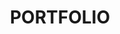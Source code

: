 ---
layout: portfolio
title: PORTFOLIO
permalink: /portfolio/

titles:
    - Etec Automation Oy
    - aurinkovoimala.net
    - GEF Vision for Desktops
    - GEF Vision - Janakkala
    - GEF Vision - Hesburger
    - GEF Vision - Aalto
    - GEF Vision - AS Sähkö
    - GEF Vision - HUB Logistics
    - GEF Vision - Kyminjoen Ravintolapalvelut
    - GEF Vision - Lumme Energia
    - GEF Vision - Micropolis
    - GEF Vision - OSAO
    - GEF Vision - City of Seinäjoki
    - GEF Vision - Tampere Talo
    - GEF Vision - Valtimo
    - GEF Vision - Dermosil
    - GEF Vision - Ruokkeen Lomakylä
    - GEF Vision - Matka24
    - GEF Vision - Imatran Seudun Sähkö
    - GEF Vision - Autosalpa
    - GEF Vision - School in Simpele

images:
    - /static/portfolio/etec.jpg
    - /static/portfolio/aurinkovoimala-net.jpg
    - /static/portfolio/desktop-vision.jpg
    - /static/portfolio/janakkala.jpg
    - /static/portfolio/hesburger.jpg
    - /static/portfolio/aalto.jpg
    - /static/portfolio/as-sahko.jpg
    - /static/portfolio/hub-logistics.jpg
    - /static/portfolio/kyminjoen-ravintolapalvelut.jpg
    - /static/portfolio/lumme-energia.jpg
    - /static/portfolio/micropolis.jpg
    - /static/portfolio/osao.jpg
    - /static/portfolio/seinajoki.jpg
    - /static/portfolio/tampere-talo.jpg
    - /static/portfolio/valtimo.jpg
    - /static/portfolio/dermosil.jpg
    - /static/portfolio/ruokkeen-lomakyla.jpg
    - /static/portfolio/matka24.jpg
    - /static/portfolio/iss.jpg
    - /static/portfolio/autosalpa.jpg
    - /static/portfolio/simpele-koulu.jpg

texts:
    - >-
        Website for <strong>Etec Automation Oy</strong>.
        Based on CMS <strong>Concrete5</strong>. Layout design and coding.
    - >-
        Promo website for largest power plant in Finland.
        Based on CMS <strong>Concrete5</strong>. Layout design and coding
    - Layout design and coding.
    - Layout design and coding.
    - HTML5 programming.
    - Layout design and coding.
    - Layout design and coding.
    - Layout design and coding.
    - Layout design and coding.
    - Layout design and coding.
    - Layout design and coding.
    - Layout design and coding.
    - Layout design and coding.
    - Layout design and coding.
    - Layout design and coding.
    - Layout design and coding.
    - Layout design and coding.
    - Layout design and coding.
    - Layout design and coding.
    - Layout design (partly) and coding.
    - Layout design and coding.

url-descriptions:
    - http://www.etec.fi
    - http://www.aurinkovoimala.net
    - Private webpages
    - Private webpage
    - Private webpage
    - Private webpage
    - Private webpage
    - Private webpage
    - Private webpage
    - Private webpage
    - Private webpage
    - Private webpage
    - Private webpage
    - Private webpage
    - Private webpage
    - Private webpage
    - Private webpage
    - Monitoring webpage
    - Private webpage
    - Private webpage
    - Private webpage

urls:
    - http://www.etec.fi
    - http://www.aurinkovoimala.net
    - false
    - false
    - false
    - false
    - false
    - false
    - false
    - false
    - false
    - false
    - false
    - false
    - false
    - false
    - false
    - https://vision.gef.fi/0361eb72-5b37-45f9-af56-72045562ef40/
    - false
    - false
    - false
---